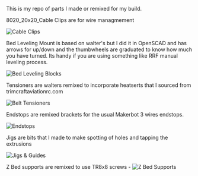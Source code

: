This is my repo of parts I made or remixed for my build. 

8020_20x20_Cable Clips are for wire managmement

![Cable Clips](8020_20x20_Cable%20Clips/Capture.PNG)

Bed Leveling Mount is based on walter's but I did it in OpenSCAD and has arrows for up/down and the thumbwheels are graduated to know how much you have turned. Its handy if you are using something like RRF manual leveling process. 

![Bed Leveling Blocks](Bed%20Leveling%20Mount/Bed_Level_Assembly.PNG)

Tensioners are walters remixed to incorporate heatserts that I sourced from trimcraftaviationrc.com

![Belt Tensioners](Belt%20Tensioner/Capture1.PNG)

Endstops are remixed brackets for the usual Makerbot 3 wires endstops. 

![Endstops](Endstops/MIN_Endstop_Capture.PNG)

Jigs are bits that I made to make spotting of holes and tapping the extrusions

![Jigs & Guides](Jigs/20x20_End_Tap_Jig_M5_Nut.PNG)

Z Bed supports are remixed to use TR8x8 screws - 
![Z Bed Supports](Z%20Bed%20Support/Capture.PNG)

